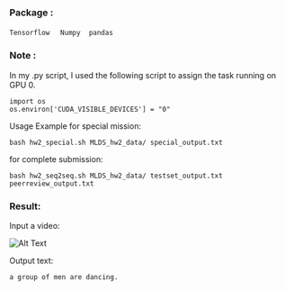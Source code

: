 
### Package : 
`Tensorflow` &nbsp; ` Numpy`  &nbsp;` pandas` &nbsp;

### Note :
In my .py script, I used the following script to assign the task running on GPU 0.<br>

```
import os
os.environ['CUDA_VISIBLE_DEVICES'] = "0"
```

Usage Example for special mission:<br>
```
bash hw2_special.sh MLDS_hw2_data/ special_output.txt
```

for complete submission:<br>
```
bash hw2_seq2seq.sh MLDS_hw2_data/ testset_output.txt peerreview_output.txt
```

### Result:
Input a video:<br>

![Alt Text](https://github.com/thtang/ADLxMLDS2017/blob/master/hw2/video_2.gif)

Output text:
```
a group of men are dancing. 
```